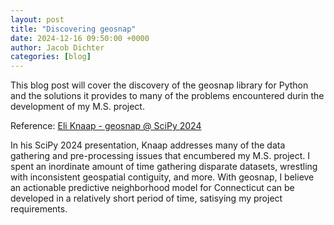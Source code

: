 ```yaml
---
layout: post
title: "Discovering geosnap"
date: 2024-12-16 09:50:00 +0000
author: Jacob Dichter
categories: [blog]
---
```


This blog post will cover the discovery of the geosnap library for Python and the solutions it provides to many of the problems encountered durin the development of my M.S. project.

Reference: <a href="https://www.youtube.com/watch?v=yPH5521tDBE">Eli Knaap - geosnap @ SciPy 2024</a>

In his SciPy 2024 presentation, Knaap addresses many of the data gathering and pre-processing issues that encumbered my M.S. project. I spent an inordinate amount of time gathering disparate datasets, wrestling with inconsistent geospatial contiguity, and more. With geosnap, I believe an actionable predictive neighborhood model for Connecticut can be developed in a relatively short period of time, satisying my project requirements.
